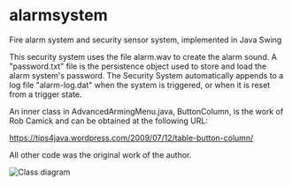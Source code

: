 # alarmsystem
Fire alarm system and security sensor system, implemented in Java Swing

This security system uses the file alarm.wav to
create the alarm sound. A "password.txt" file is the persistence object used
to store and load the alarm system's password. The Security System
automatically appends to a log file "alarm-log.dat" when the system is
triggered, or when it is reset from a trigger state.

An inner class in AdvancedArmingMenu.java, ButtonColumn, is the work of Rob
Camick and can be obtained at the following URL:

https://tips4java.wordpress.com/2009/07/12/table-button-column/

All other code was the original work of the author.

![Class diagram](https://github.com/thalatta/alarmsystem/blob/master/project-class-diagram.png
)
